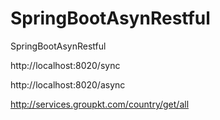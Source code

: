 # SpringBootAsynRestful
SpringBootAsynRestful


http://localhost:8020/sync

http://localhost:8020/async

http://services.groupkt.com/country/get/all
